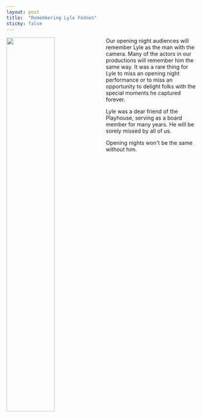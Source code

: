 ```yaml
---
layout: post
title:  "Remembering Lyle Fodnes"
sticky: false
---
```


<img style="float: left; margin: 0 8px 8px 0; width: 50%; max-width: 300px" src="{{ site.baseurl }}/images/people/2019/lyle-fodnes.jpg">

Our opening night audiences will remember Lyle as the man with the camera. Many of the actors in our productions will remember him the same way. It was a rare thing for Lyle to miss an opening night performance or to miss an opportunity to delight folks with the special moments he captured forever.


Lyle was a dear friend of the Playhouse, serving as a board member for many years. He will be sorely missed by all of us.

Opening nights won't be the same without him.
